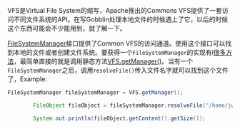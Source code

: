 VFS是Virtual File System的缩写，Apache推出的Commons VFS提供了一套访问不同文件系统的API。在写Gobblin处理本地文件的时候遇上了它，以后的时候这个东西可能会不少能用到，就了解一下。

[FileSystemManager](https://commons.apache.org/proper/commons-vfs/apidocs/org/apache/commons/vfs2/FileSystemManager.html)接口提供了Common VFS的访问通道。使用这个接口可以找到本地的文件或者创建文件系统。要获得一个`FileSystemManager`的实现有i[很多方法](https://commons.apache.org/proper/commons-vfs/api.html#Configuring_Commons_VFS)，最简单直接的就是调用静态方法[VFS.getManager()](https://commons.apache.org/proper/commons-vfs/apidocs/org/apache/commons/vfs2/VFS.html#getManager)。当有一个`FileSystemManager`之后，调用`resolveFile()`传入文件名字就可以找到这个文件了，Example:
```java
FileSystemManager fileSystemManager = VFS.getManager();

        FileObject fileObject = fileSystemManager.resolveFile("/home/jw/Desktop/ycig_videoCategory.csv");

        System.out.println(fileObject.getContent().getSize());
```

